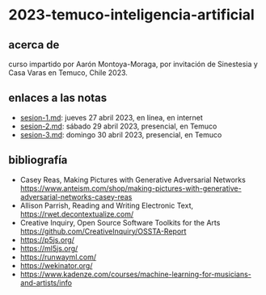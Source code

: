 # 2023-temuco-inteligencia-artificial

## acerca de

curso impartido por Aarón Montoya-Moraga, por invitación de Sinestesia y Casa Varas en Temuco, Chile 2023.

## enlaces a las notas

- [sesion-1.md](./sesion-1.md): jueves 27 abril 2023, en línea, en internet
- [sesion-2.md](./sesion-2.md): sábado 29 abril 2023, presencial, en Temuco
- [sesion-3.md](./sesion-3.md): domingo 30 abril 2023, presencial, en Temuco

## bibliografía

- Casey Reas, Making Pictures with Generative Adversarial Networks https://www.anteism.com/shop/making-pictures-with-generative-adversarial-networks-casey-reas
- Allison Parrish, Reading and Writing Electronic Text, https://rwet.decontextualize.com/
- Creative Inquiry, Open Source Software Toolkits for the Arts https://github.com/CreativeInquiry/OSSTA-Report
- https://p5js.org/
- https://ml5js.org/
- https://runwayml.com/
- https://wekinator.org/
- https://www.kadenze.com/courses/machine-learning-for-musicians-and-artists/info
